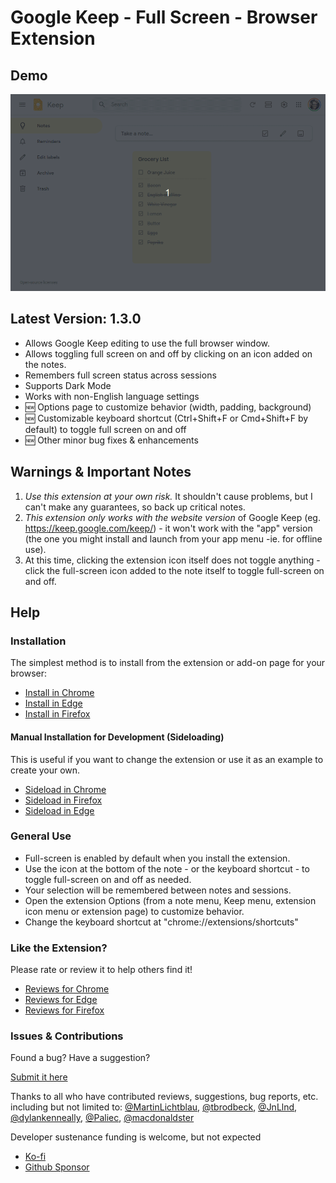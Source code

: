 # Google Keep - Full Screen - Browser Extension

## Demo

![Google Keep Full Screen Demo Screen Recording](https://raw.githubusercontent.com/chrisputnam9/chrome-google-keep-full-screen/master/images/demo_1.3.0.gif)

## Latest Version: 1.3.0

-   Allows Google Keep editing to use the full browser window.
-   Allows toggling full screen on and off by clicking on an icon added on the notes.
-   Remembers full screen status across sessions
-   Supports Dark Mode
-   Works with non-English language settings
-   🆕 Options page to customize behavior (width, padding, background)
-   🆕 Customizable keyboard shortcut (Ctrl+Shift+F or Cmd+Shift+F by default) to toggle full screen on and off
-   🆕 Other minor bug fixes & enhancements

## Warnings & Important Notes

 1. *Use this extension at your own risk.* It shouldn't cause problems, but I can't make any guarantees, so back up critical notes.
 2. *This extension only works with the website version* of Google Keep (eg. https://keep.google.com/keep/) - it won't work with the "app" version (the one you might install and launch from your app menu -ie. for offline use).
 3. At this time, clicking the extension icon itself does not toggle anything - click the full-screen icon added to the note itself to toggle full-screen on and off.

## Help

### Installation

The simplest method is to install from the extension or add-on page for your browser:

-   [Install in Chrome](https://chrome.google.com/webstore/detail/kcfmkpjpemonceecfpgamaahlkfpjhdk)
-   [Install in Edge](https://microsoftedge.microsoft.com/addons/detail/google-keep-full-screen/mfbggeknlmaadiommcbkidgofgkmdakf)
-   [Install in Firefox](https://addons.mozilla.org/en-US/firefox/addon/google-keep-full-screen-edit/)

#### Manual Installation for Development (Sideloading)

This is useful if you want to change the extension or use it as an example to create your own.

-   [Sideload in Chrome](https://developer.chrome.com/docs/extensions/mv3/getstarted/#unpacked)
-   [Sideload in Firefox](https://developer.mozilla.org/en-US/docs/Mozilla/Add-ons/WebExtensions/Your_first_WebExtension#installing)
-   [Sideload in Edge](https://docs.microsoft.com/en-us/microsoft-edge/extensions-chromium/getting-started/extension-sideloading)

### General Use
-   Full-screen is enabled by default when you install the extension.
-   Use the icon at the bottom of the note - or the keyboard shortcut - to toggle full-screen on and off as needed.
-   Your selection will be remembered between notes and sessions.
-   Open the extension Options (from a note menu, Keep menu, extension icon menu or extension page) to customize behavior.
-   Change the keyboard shortcut at "chrome://extensions/shortcuts"

### Like the Extension?

Please rate or review it to help others find it!

-   [Reviews for Chrome](https://chrome.google.com/webstore/detail/kcfmkpjpemonceecfpgamaahlkfpjhdk)
-   [Reviews for Edge](https://microsoftedge.microsoft.com/addons/detail/google-keep-full-screen/mfbggeknlmaadiommcbkidgofgkmdakf)
-   [Reviews for Firefox](https://addons.mozilla.org/en-US/firefox/addon/google-keep-full-screen-edit/)

### Issues & Contributions

Found a bug? Have a suggestion?

[Submit it here](https://github.com/chrisputnam9/chrome-google-keep-full-screen/issues)

Thanks to all who have contributed reviews, suggestions, bug reports, etc. including but not limited to:
[@MartinLichtblau](https://github.com/MartinLichtblau),
[@tbrodbeck](https://github.com/tbrodbeck),
[@JnLlnd](https://github.com/JnLlnd),
[@dylankenneally](https://github.com/dylankenneally),
[@Paliec](https://github.com/Palivec),
[@macdonaldster](https://github.com/macdonaldster)

Developer sustenance funding is welcome, but not expected

-   [Ko-fi](https://ko-fi.com/chrisputnam9)
-   [Github Sponsor](https://github.com/sponsors/chrisputnam9)
